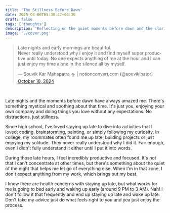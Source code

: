 ```yaml
---
title: 'The Stillness Before Dawn'
date: 2025-04-06T05:30:47+05:30
draft: false
tags: ['thoughts']
description: 'Reflecting on the quiet moments before dawn and the clarity they bring.'
image: './cover.png'
---
```


<blockquote class="twitter-tweet"><p lang="en" dir="ltr">Late nights and early mornings are beautiful. <br>Never really understood why I enjoy it and find myself super productive until today. No one expects anything of me at the hour and I can just enjoy my time alone in the silence all by myself.</p>&mdash; Souvik Kar Mahapatra 🛸 | notionconvert.com (@souvikinator) <a href="https://twitter.com/souvikinator/status/1847417947289244148?ref_src=twsrc%5Etfw">October 18, 2024</a></blockquote>
<br />

Late nights and the moments before dawn have always amazed me. There's something mystical and soothing about that time. It's just you, enjoying your own company and doing things you love without any expectations. No distractions, just stillness.

Since high school, I've loved staying up late to dive into activities that I loved: coding, brainstorming, painting, or simply following my curiosity. In college, my roommates often found me up late, building projects or just enjoying my solitude. They never really understood why I did it. Fair enough, even I didn't fully understand it either until I put it into words.

During those late hours, I feel incredibly productive and focused. It's not that I can't concentrate at other times, but there's something about the quiet of the night that helps me let go of everything else. When I'm in that zone, I don't expect anything from my work, which brings out my best.

I know there are health concerns with staying up late, but what works for me is going to bed early and waking up early (around 9 PM to 3 AM). Nah! I don't follow it that frequently and end up staying up late and wake up late. Don't take my advice just do what feels right to you and yea just enjoy the process.

